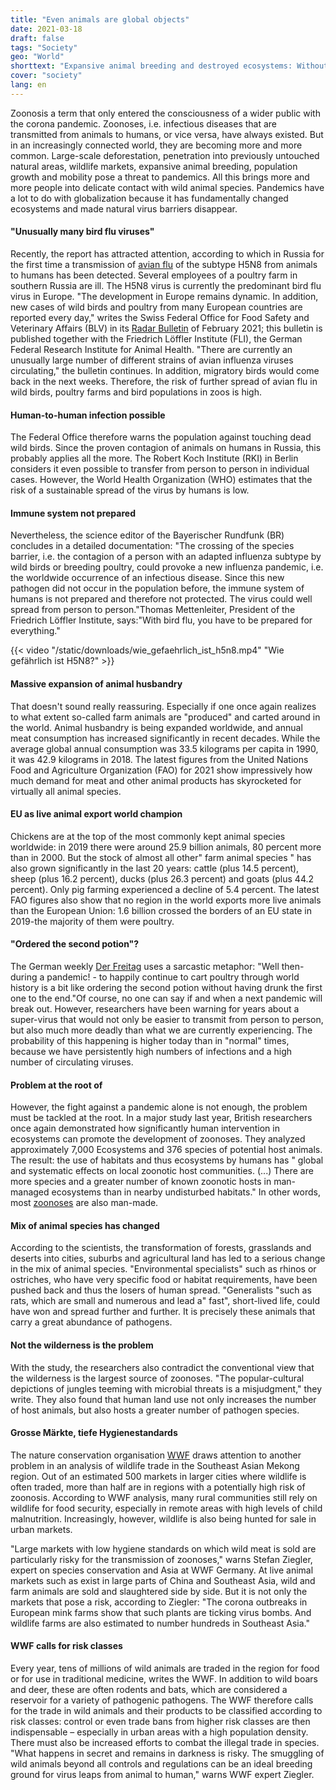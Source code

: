 ```yaml
---
title: "Even animals are global objects"
date: 2021-03-18
draft: false
tags: "Society"
geo: "World"
shorttext: "Expansive animal breeding and destroyed ecosystems: Without drastic changes in direction, pandemics will become more and more likely."
cover: "society"
lang: en
---
```


Zoonosis a term that only entered the consciousness of a wider public with the corona pandemic. Zoonoses, i.e. infectious diseases that are transmitted from animals to humans, or vice versa, have always existed. But in an increasingly connected world, they are becoming more and more common. Large-scale deforestation, penetration into previously untouched natural areas, wildlife markets, expansive animal breeding, population growth and mobility pose a threat to pandemics. All this brings more and more people into delicate contact with wild animal species. Pandemics have a lot to do with globalization because it has fundamentally changed ecosystems and made natural virus barriers disappear.

#### "Unusually many bird flu viruses"

Recently, the report has attracted attention, according to which in Russia for the first time a transmission of [avian flu](https://www.who.int/csr/don/26-feb-2021-influenza-a-russian-federation/en/ "Human infection with avian influenza A H5N8 – the Russian Federation") of the subtype H5N8 from animals to humans has been detected. Several employees of a poultry farm in southern Russia are ill. The H5N8 virus is currently the predominant bird flu virus in Europe. "The development in Europe remains dynamic. In addition, new cases of wild birds and poultry from many European countries are reported every day," writes the Swiss Federal Office for Food Safety and Veterinary Affairs (BLV) in its [Radar Bulletin](https://www.destatis.de/DE/Themen/Laender-Regionen/Internationales/Thema/landwirtschaft-fischerei/tierhaltung-fleischkonsum/_inhalt.html "Globale Tierhaltung, Fleischproduktion und Fleischkonsum") of February 2021; this bulletin is published together with the Friedrich Löffler Institute (FLI), the German Federal Research Institute for Animal Health. "There are currently an unusually large number of different strains of avian influenza viruses circulating," the bulletin continues. In addition, migratory birds would come back in the next weeks. Therefore, the risk of further spread of avian flu in wild birds, poultry farms and bird populations in zoos is high.

#### Human-to-human infection possible

The Federal Office therefore warns the population against touching dead wild birds. Since the proven contagion of animals on humans in Russia, this probably applies all the more. The Robert Koch Institute (RKI) in Berlin considers it even possible to transfer from person to person in individual cases. However, the World Health Organization (WHO) estimates that the risk of a sustainable spread of the virus by humans is low.

#### Immune system not prepared

Nevertheless, the science editor of the Bayerischer Rundfunk (BR) concludes in a detailed documentation: "The crossing of the species barrier, i.e. the contagion of a person with an adapted influenza subtype by wild birds or breeding poultry, could provoke a new influenza pandemic, i.e. the worldwide occurrence of an infectious disease. Since this new pathogen did not occur in the population before, the immune system of humans is not prepared and therefore not protected. The virus could well spread from person to person."Thomas Mettenleiter, President of the Friedrich Löffler Institute, says:"With bird flu, you have to be prepared for everything."

{{< video "/static/downloads/wie_gefaehrlich_ist_h5n8.mp4" "Wie gefährlich ist H5N8?" >}}

#### Massive expansion of animal husbandry

That doesn't sound really reassuring. Especially if one once again realizes to what extent so-called farm animals are "produced" and carted around in the world. Animal husbandry is being expanded worldwide, and annual meat consumption has increased significantly in recent decades. While the average global annual consumption was 33.5 kilograms per capita in 1990, it was 42.9 kilograms in 2018. The latest figures from the United Nations Food and Agriculture Organization (FAO) for 2021 show impressively how much demand for meat and other animal products has skyrocketed for virtually all animal species.

#### EU as live animal export world champion

Chickens are at the top of the most commonly kept animal species worldwide: in 2019 there were around 25.9 billion animals, 80 percent more than in 2000. But the stock of almost all other" farm animal species " has also grown significantly in the last 20 years: cattle (plus 14.5 percent), sheep (plus 16.2 percent), ducks (plus 26.3 percent) and goats (plus 44.2 percent). Only pig farming experienced a decline of 5.4 percent. The latest FAO figures also show that no region in the world exports more live animals than the European Union: 1.6 billion crossed the borders of an EU state in 2019-the majority of them were poultry.

#### "Ordered the second potion"?

The German weekly [Der Freitag](https://www.freitag.de/autoren/der-freitag/grenzen-zu-aber-nicht-fuer-tiertransporte "Grenzen zu? Aber nicht für Tiertransporte!") uses a sarcastic metaphor: "Well then-during a pandemic! - to happily continue to cart poultry through world history is a bit like ordering the second potion without having drunk the first one to the end."Of course, no one can say if and when a next pandemic will break out. However, researchers have been warning for years about a super-virus that would not only be easier to transmit from person to person, but also much more deadly than what we are currently experiencing. The probability of this happening is higher today than in "normal" times, because we have persistently high numbers of infections and a high number of circulating viruses.

#### Problem at the root of

However, the fight against a pandemic alone is not enough, the problem must be tackled at the root. In a major study last year, British researchers once again demonstrated how significantly human intervention in ecosystems can promote the development of zoonoses. They analyzed approximately 7,000 Ecosystems and 376 species of potential host animals. The result: the use of habitats and thus ecosystems by humans has " global and systematic effects on local zoonotic host communities. (...) There are more species and a greater number of known zoonotic hosts in man-managed ecosystems than in nearby undisturbed habitats." In other words, most [zoonoses](https://www.nature.com/articles/s41586-020-2562-8 "Zoonotic host diversity increases in human-dominated ecosystems") are also man-made.

#### Mix of animal species has changed

According to the scientists, the transformation of forests, grasslands and deserts into cities, suburbs and agricultural land has led to a serious change in the mix of animal species. "Environmental specialists" such as rhinos or ostriches, who have very specific food or habitat requirements, have been pushed back and thus the losers of human spread. "Generalists "such as rats, which are small and numerous and lead a" fast", short-lived life, could have won and spread further and further. It is precisely these animals that carry a great abundance of pathogens.

#### Not the wilderness is the problem

With the study, the researchers also contradict the conventional view that the wilderness is the largest source of zoonoses. "The popular-cultural depictions of jungles teeming with microbial threats is a misjudgment," they write. They also found that human land use not only increases the number of host animals, but also hosts a greater number of pathogen species.

#### Grosse Märkte, tiefe Hygienestandards

The nature conservation organisation [WWF](https://www.wwf.de/2021/februar/artenschutz-ist-gesundheitsvorsorge "WWF-Statement zur Erklärung des WHO-Expertenteams in Wuhan: Illegaler Schmuggel idealer Nährboden für Virensprünge") draws attention to another problem in an analysis of wildlife trade in the Southeast Asian Mekong region. Out of an estimated 500 markets in larger cities where wildlife is often traded, more than half are in regions with a potentially high risk of zoonosis. According to WWF analysis, many rural communities still rely on wildlife for food security, especially in remote areas with high levels of child malnutrition. Increasingly, however, wildlife is also being hunted for sale in urban markets.

"Large markets with low hygiene standards on which wild meat is sold are particularly risky for the transmission of zoonoses," warns Stefan Ziegler, expert on species conservation and Asia at WWF Germany. At live animal markets such as exist in large parts of China and Southeast Asia, wild and farm animals are sold and slaughtered side by side. But it is not only the markets that pose a risk, according to Ziegler: "The corona outbreaks in European mink farms show that such plants are ticking virus bombs. And wildlife farms are also estimated to number hundreds in Southeast Asia."

#### WWF calls for risk classes

Every year, tens of millions of wild animals are traded in the region for food or for use in traditional medicine, writes the WWF. In addition to wild boars and deer, these are often rodents and bats, which are considered a reservoir for a variety of pathogenic pathogens. The WWF therefore calls for the trade in wild animals and their products to be classified according to risk classes: control or even trade bans from higher risk classes are then indispensable – especially in urban areas with a high population density. There must also be increased efforts to combat the illegal trade in species. "What happens in secret and remains in darkness is risky. The smuggling of wild animals beyond all controls and regulations can be an ideal breeding ground for virus leaps from animal to human," warns WWF expert Ziegler.
